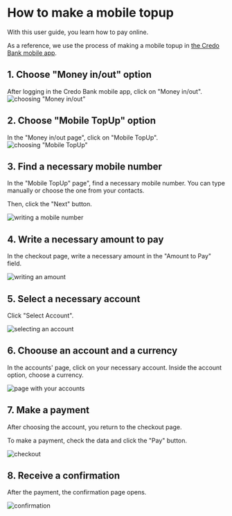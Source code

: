 # How to make a mobile topup

With this user guide, you learn how to pay online.

As a reference, we use the process of making a mobile topup in [the Credo Bank mobile app](https://credobank.ge/en/services/internet-mobile-bank).

## 1. Choose "Money in/out" option

After logging in the Credo Bank mobile app, click on "Money in/out".  ![choosing "Money in/out"](./img/step-1.png)

## 2. Choose "Mobile TopUp" option

In the "Money in/out page", click on "Mobile TopUp".
![choosing "Mobile TopUp"](./img/step-2.png)

## 3. Find a necessary mobile number

In the "Mobile TopUp" page", find a necessary mobile number. You can type manually or choose the one from your contacts.

Then, click the "Next" button.

![writing a mobile number](./img/step-3.png)

## 4. Write a necessary amount to pay

In the checkout page, write a necessary amount in the "Amount to Pay" field.

![writing an amount](./img/step-4.png)

## 5. Select a necessary account

Click "Select Account".

![selecting an account](./img/step-5.png)

## 6. Choouse an account and a currency

In the accounts' page, click on your necessary account. Inside the account option, choose a currency.

![page with your accounts](./img/step-6.png)

## 7. Make a payment

After choosing the account, you return to the checkout page.

To make a payment, check the data and click the "Pay" button.

![checkout](./img/step-7.png)

## 8. Receive a confirmation

After the payment, the confirmation page opens.

![confirmation](./img/step-8.png)